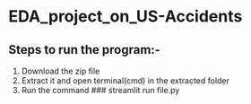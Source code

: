 # EDA_project_on_US-Accidents
 
## Steps to run the program:-
1. Download the zip file
2. Extract it and open terminal(cmd) in the extracted folder
3. Run the command ### streamlit run file.py
